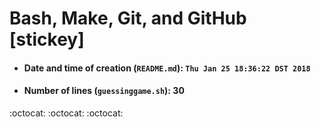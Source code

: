 # Bash, Make, Git, and GitHub [stickey]
 
- #### Date and time of creation (`README.md`): `Thu Jan 25 18:36:22 DST 2018`
- #### Number of lines (`guessinggame.sh`): 30
 
:octocat: :octocat: :octocat:
